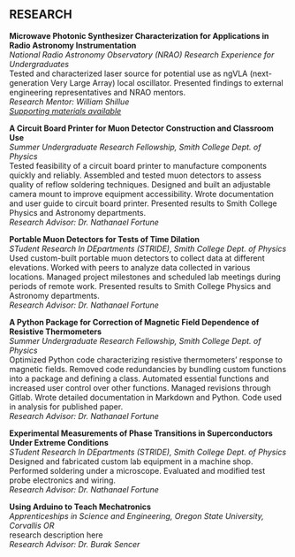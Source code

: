 ## RESEARCH
**Microwave Photonic Synthesizer Characterization for Applications in Radio Astronomy Instrumentation**\
*National Radio Astronomy Observatory (NRAO) Research Experience for Undergraduates*\
Tested and characterized laser source for potential use as ngVLA (next-generation Very Large Array) local oscillator. Presented findings to external engineering representatives and NRAO mentors.\
*Research Mentor: William Shillue*\
*[Supporting materials available](https://github.com/jfrothingham/NRAO-REU-2022)*


**A Circuit Board Printer for Muon Detector Construction and Classroom Use**\
*Summer Undergraduate Research Fellowship, Smith College Dept. of Physics*\
Tested feasibility of a circuit board printer to manufacture components quickly and reliably. Assembled and tested muon detectors to assess quality of reflow soldering techniques. Designed and built an adjustable camera mount to improve equipment accessibility. Wrote documentation and user guide to circuit board printer. Presented results to Smith College Physics and Astronomy departments.\
*Research Advisor: Dr. Nathanael Fortune*


**Portable Muon Detectors for Tests of Time Dilation**\
*STudent Research In DEpartments (STRIDE), Smith College Dept. of Physics*\
Used custom-built portable muon detectors to collect data at different elevations. Worked with peers to analyze data collected in various locations. Managed project milestones and scheduled lab meetings during periods of remote  work. Presented results to Smith College Physics and Astronomy departments.\
*Research Advisor: Dr. Nathanael Fortune*


**A Python Package for Correction of Magnetic Field Dependence of Resistive Thermometers**\
*Summer Undergraduate Research Fellowship, Smith College Dept. of Physics*\
Optimized Python code characterizing resistive thermometers’ response to magnetic fields. Removed code redundancies by bundling custom functions into a package and defining a class. Automated essential functions and increased user control over other functions. Managed revisions through Gitlab. Wrote detailed documentation in Markdown and Python. Code used in analysis for published paper.\
*Research Advisor: Dr. Nathanael Fortune*


**Experimental Measurements of Phase Transitions in Superconductors Under Extreme Conditions**\
*STudent Research In DEpartments (STRIDE), Smith College Dept. of Physics*\
Designed and fabricated custom lab equipment in a machine shop. Performed soldering under a microscope. Evaluated and modified test probe electronics and wiring.\
*Research Advisor: Dr. Nathanael Fortune*


**Using Arduino to Teach Mechatronics**\
*Apprenticeships in Science and Engineering, Oregon State University, Corvallis OR*\
research description here\
*Research Advisor: Dr. Burak Sencer*
